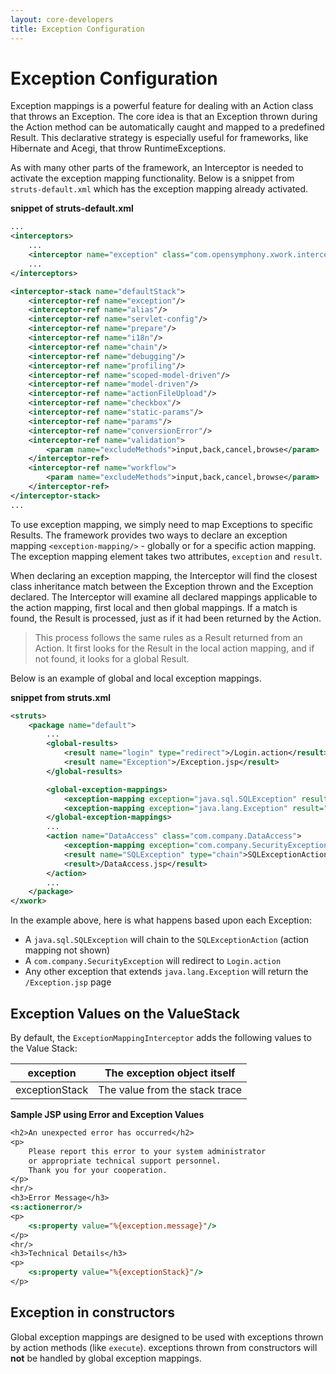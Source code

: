 ```yaml
---
layout: core-developers
title: Exception Configuration
---
```


# Exception Configuration

Exception mappings is a powerful feature for dealing with an Action class that throws an Exception. The core idea is 
that an Exception thrown during the Action method can be automatically caught and mapped to a predefined Result. This 
declarative strategy is especially useful for frameworks, like Hibernate and Acegi, that throw RuntimeExceptions.

As with many other parts of the framework, an Interceptor is needed to activate the exception mapping functionality. 
Below is a snippet from `struts-default.xml` which has the exception mapping already activated.

**snippet of struts-default.xml**

```xml
...
<interceptors>
    ...
    <interceptor name="exception" class="com.opensymphony.xwork.interceptor.ExceptionMappingInterceptor"/>
    ...
</interceptors>

<interceptor-stack name="defaultStack">
    <interceptor-ref name="exception"/>
    <interceptor-ref name="alias"/>
    <interceptor-ref name="servlet-config"/>
    <interceptor-ref name="prepare"/>
    <interceptor-ref name="i18n"/>
    <interceptor-ref name="chain"/>
    <interceptor-ref name="debugging"/>
    <interceptor-ref name="profiling"/>
    <interceptor-ref name="scoped-model-driven"/>
    <interceptor-ref name="model-driven"/>
    <interceptor-ref name="actionFileUpload"/>
    <interceptor-ref name="checkbox"/>
    <interceptor-ref name="static-params"/>
    <interceptor-ref name="params"/>
    <interceptor-ref name="conversionError"/>
    <interceptor-ref name="validation">
        <param name="excludeMethods">input,back,cancel,browse</param>
    </interceptor-ref>
    <interceptor-ref name="workflow">
        <param name="excludeMethods">input,back,cancel,browse</param>
    </interceptor-ref>
</interceptor-stack>
...
```

To use exception mapping, we simply need to map Exceptions to specific Results. The framework provides two ways 
to declare an exception mapping `<exception-mapping/>` - globally or for a specific action mapping. The exception 
mapping element takes two attributes, `exception` and `result`.

When declaring an exception mapping, the Interceptor will find the closest class inheritance match between the Exception 
thrown and the Exception declared. The Interceptor will examine all declared mappings applicable to the action mapping, 
first local and then global mappings. If a match is found, the Result is processed, just as if it had been returned 
by the Action.

> This process follows the same rules as a Result returned from an Action. It first looks for the Result in the local 
> action mapping, and if not found, it looks for a global Result.

Below is an example of global and local exception mappings.

**snippet from struts.xml**

```xml
<struts>
    <package name="default">
        ...
        <global-results>
            <result name="login" type="redirect">/Login.action</result>
            <result name="Exception">/Exception.jsp</result>
        </global-results>

        <global-exception-mappings>
            <exception-mapping exception="java.sql.SQLException" result="SQLException"/>
            <exception-mapping exception="java.lang.Exception" result="Exception"/>
        </global-exception-mappings>
        ...
        <action name="DataAccess" class="com.company.DataAccess">
            <exception-mapping exception="com.company.SecurityException" result="login"/>
            <result name="SQLException" type="chain">SQLExceptionAction</result>
            <result>/DataAccess.jsp</result>
        </action>
        ...
    </package>
</xwork>
```

In the example above, here is what happens based upon each Exception:

- A `java.sql.SQLException` will chain to the `SQLExceptionAction` (action mapping not shown)
- A `com.company.SecurityException` will redirect to `Login.action`
- Any other exception that extends `java.lang.Exception` will return the `/Exception.jsp` page

## Exception Values on the ValueStack

By default, the `ExceptionMappingInterceptor` adds the following values to the Value Stack:

| exception | The exception object itself |
|-----------|-----------------------------|
| exceptionStack | The value from the stack trace |

**Sample JSP using Error and Exception Values**

```jsp 
<h2>An unexpected error has occurred</h2>
<p>
    Please report this error to your system administrator
    or appropriate technical support personnel.
    Thank you for your cooperation.
</p>
<hr/>
<h3>Error Message</h3>
<s:actionerror/>
<p>
    <s:property value="%{exception.message}"/>
</p>
<hr/>
<h3>Technical Details</h3>
<p>
    <s:property value="%{exceptionStack}"/>
</p>
```

## Exception in constructors

Global exception mappings are designed to be used with exceptions thrown by action methods (like `execute`). exceptions 
thrown from constructors will **not** be handled by global exception mappings.
